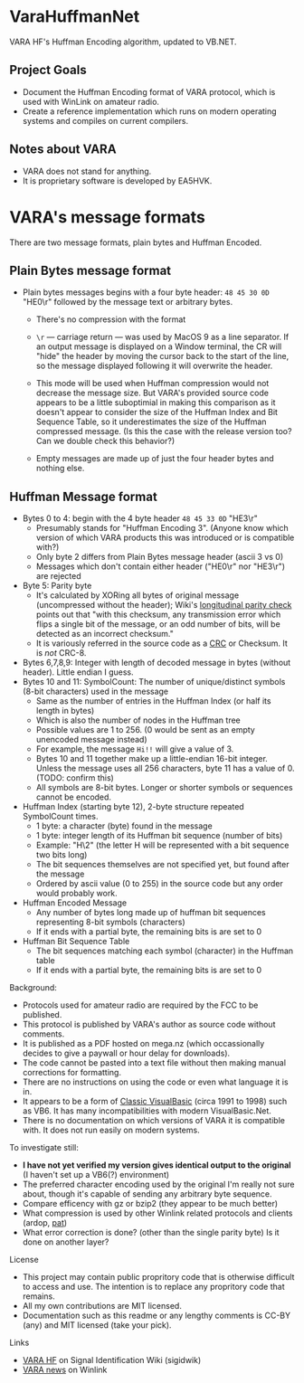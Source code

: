 # VaraHuffmanNet

VARA HF's Huffman Encoding algorithm, updated to VB.NET.

## Project Goals

* Document the Huffman Encoding format of VARA protocol, which is used with WinLink on amateur radio.
* Create a reference implementation which runs on modern operating systems and compiles on current compilers.

## Notes about VARA 

* VARA does not stand for anything. 
* It is proprietary software is developed by EA5HVK.

# VARA's message formats

There are two message formats, plain bytes and Huffman Encoded.

## Plain Bytes message format

* Plain bytes messages begins with a four byte header: `48 45 30 0D` "HE0\r" followed by the message text or arbitrary bytes.

  *  There's no compression with the format

  *  `\r` — carriage return <CR> — was used by MacOS 9 as a line separator. If an output message is displayed on a Window terminal, the CR will "hide" the header by moving the cursor back to the start of the line, so the message displayed following it will overwrite the header.

  *  This mode will be used when Huffman compression would not decrease the message size. But VARA's provided source code appears to be a little suboptimial in making this comparison as it doesn't appear to consider the size of the Huffman Index and Bit Sequence Table, so it underestimates the size of the Huffman compressed message. (Is this the case with the release version too? Can we double check this behavior?)

  *  Empty messages are made up of just the four header bytes and nothing else.

## Huffman Message format

* Bytes 0 to 4: begin with the 4 byte header `48 45 33 0D` "HE3\r"  
  *  Presumably stands for "Huffman Encoding 3". (Anyone know which version of which VARA products this was introduced or is compatible with?)
  *  Only byte 2 differs from Plain Bytes message header (ascii 3 vs 0)
  *  Messages which don't contain either header ("HE0\r" nor "HE3\r") are rejected
* Byte 5: Parity byte
  *  It's calculated by XORing all bytes of original message (uncompressed without the header); Wiki's [longitudinal parity check](https://en.wikipedia.org/wiki/Longitudinal_redundancy_check) points out that "with this checksum, any transmission error which flips a single bit of the message, or an odd number of bits, will be detected as an incorrect checksum."
  *  It is variously referred in the source code as a [CRC](https://en.wikipedia.org/wiki/Cyclic_redundancy_check) or Checksum. It is _not_ CRC-8.
* Bytes 6,7,8,9: Integer with length of decoded message in bytes (without header). Little endian I guess.
* Bytes 10 and 11: SymbolCount: The number of unique/distinct symbols (8-bit characters) used in the message
  *  Same as the number of entries in the Huffman Index (or half its length in bytes)
  *  Which is also the number of nodes in the Huffman tree
  *  Possible values are 1 to 256. (0 would be sent as an empty unencoded message instead)
  *  For example, the message `Hi!!` will give a value of 3. 
  *  Bytes 10 and 11 together make up a little-endian 16-bit integer. Unless the message uses all 256 characters, byte 11 has a value of 0. (TODO: confirm this)
  *  All symbols are 8-bit bytes. Longer or shorter symbols or sequences cannot be encoded.
* Huffman Index (starting byte 12), 2-byte structure repeated SymbolCount times.
  *  1 byte: a character (byte) found in the message
  *  1 byte: integer length of its Huffman bit sequence (number of bits)
  *  Example: "H\2" (the letter H will be represented with a bit sequence two bits long)
  *  The bit sequences themselves are not specified yet, but found after the message
  *  Ordered by ascii value (0 to 255) in the source code but any order would probably work.
* Huffman Encoded Message 
  *  Any number of bytes long made up of huffman bit sequences representing 8-bit symbols (characters)
  *  If it ends with a partial byte, the remaining bits is are set to 0
* Huffman Bit Sequence Table
  *  The bit sequences matching each symbol (character) in the Huffman table
  *  If it ends with a partial byte, the remaining bits is are set to 0

Background:

* Protocols used for amateur radio are required by the FCC to be published. 
* This protocol is published by VARA's author as source code without comments. 
* It is published as a PDF hosted on mega.nz (which occassionally decides to give a paywall or hour delay for downloads). 
* The code cannot be pasted into a text file without then making manual corrections for formatting.
* There are no instructions on using the code or even what language it is in.
* It appears to be a form of [Classic VisualBasic](https://en.wikipedia.org/wiki/Visual_Basic_(classic)) (circa 1991 to 1998) such as VB6. It has many incompatibilities with modern VisualBasic.Net.
* There is no documentation on which versions of VARA it is compatible with. It does not run easily on modern systems. 
  
To investigate still:
  
* **I have not yet verified my version gives identical output to the original** (I haven't set up a VB6(?) environment) 
* The preferred character encoding used by the original I'm really not sure about, though it's capable of sending any arbitrary byte sequence.
* Compare efficency with gz or bzip2 (they appear to be much better)
* What compression is used by other Winlink related protocols and clients (ardop, [pat](https://github.com/la5nta/pat))
* What error correction is done? (other than the single parity byte) Is it done on another layer?
  
License

* This project may contain public propritory code that is otherwise difficult to access and use. The intention is to replace any propritory code that remains.
* All my own contributions are MIT licensed. 
* Documentation such as this readme or any lengthy comments is CC-BY (any) and MIT licensed (take your pick).

Links

* [VARA HF](https://www.sigidwiki.com/wiki/VARA_HF) on Signal Identification Wiki (sigidwik)
* [VARA news](https://www.winlink.org/tags/vara) on Winlink
